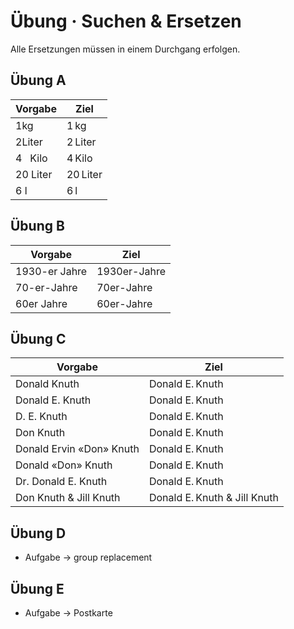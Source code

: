 # Übung · Suchen & Ersetzen

Alle Ersetzungen müssen in einem Durchgang erfolgen.


## Übung A
| Vorgabe  | Ziel     |
|----------|----------|
| 1kg      | 1 kg     |
| 2Liter   | 2 Liter  |
| 4   Kilo | 4 Kilo   |
| 20 Liter | 20 Liter |
| 6 l      | 6 l      |



## Übung B

| Vorgabe       | Ziel         |
|---------------|--------------|
| 1930-er Jahre | 1930er-Jahre |
| 70-er-Jahre   | 70er-Jahre   |
| 60er Jahre    | 60er-Jahre   |


## Übung C


| Vorgabe                  | Ziel                         |
|--------------------------|------------------------------|
| Donald Knuth             | Donald E. Knuth              |
| Donald E. Knuth          | Donald E. Knuth              |
| D. E. Knuth              | Donald E. Knuth              |
| Don Knuth                | Donald E. Knuth              |
| Donald Ervin «Don» Knuth | Donald E. Knuth              |
| Donald «Don» Knuth       | Donald E. Knuth              |
| Dr. Donald E. Knuth      | Donald E. Knuth              |
| Don Knuth & Jill Knuth   | Donald E. Knuth & Jill Knuth |



## Übung D
* Aufgabe → group replacement

## Übung E
* Aufgabe → Postkarte

